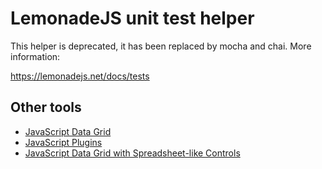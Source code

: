 # LemonadeJS unit test helper

This helper is deprecated, it has been replaced by mocha and chai. More information:

https://lemonadejs.net/docs/tests

## Other tools
- [JavaScript Data Grid](https://lemonadejs.net/components/data-grid)
- [JavaScript Plugins](https://jsuites.net)
- [JavaScript Data Grid with Spreadsheet-like Controls](https://jspreadsheet.com/)
